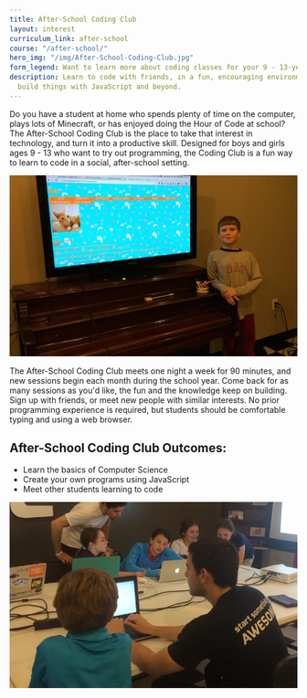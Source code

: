 ```yaml
---
title: After-School Coding Club
layout: interest
curriculum_link: after-school
course: "/after-school/"
hero_img: "/img/After-School-Coding-Club.jpg"
form_legend: Want to learn more about coding classes for your 9 - 13-year-old?
description: Learn to code with friends, in a fun, encouraging environment. Make games,
  build things with JavaScript and beyond.
---
```


Do you have a student at home who spends plenty of time on the computer, plays lots of Minecraft, or has enjoyed doing the Hour of Code at school? The After-School Coding Club is the place to take that interest in technology, and turn it into a productive skill. Designed for boys and girls ages 9 - 13 who want to try out programming, the Coding Club is a fun way to learn to code in a social, after-school setting.

<img alt="Student with website project at Awesome Inc U" src="/img/academy-young-student.jpg" class="img-responsive">

The After-School Coding Club meets one night a week for 90 minutes, and new sessions begin each month during the school year. Come back for as many sessions as you'd like, the fun and the knowledge keep on building. Sign up with friends, or meet new people with similar interests. No prior programming experience is required, but students should be comfortable typing and using a web browser.

## After-School Coding Club Outcomes:

* Learn the basics of Computer Science
* Create your own programs using JavaScript
* Meet other students learning to code


<img alt="Students work with instructors Awesome Inc U" src="/img/after-school-group.jpg" class="img-responsive">